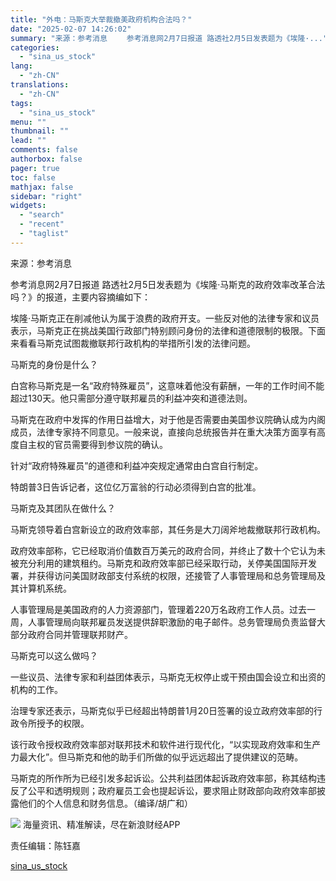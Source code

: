 ```yaml
---
title: "外电：马斯克大举裁撤美政府机构合法吗？"
date: "2025-02-07 14:26:02"
summary: "来源：参考消息 　　参考消息网2月7日报道 路透社2月5日发表题为《埃隆·..."
categories:
  - "sina_us_stock"
lang:
  - "zh-CN"
translations:
  - "zh-CN"
tags:
  - "sina_us_stock"
menu: ""
thumbnail: ""
lead: ""
comments: false
authorbox: false
pager: true
toc: false
mathjax: false
sidebar: "right"
widgets:
  - "search"
  - "recent"
  - "taglist"
---
```


来源：参考消息

参考消息网2月7日报道 路透社2月5日发表题为《埃隆·马斯克的政府效率改革合法吗？》的报道，主要内容摘编如下：

埃隆·马斯克正在削减他认为属于浪费的政府开支。一些反对他的法律专家和议员表示，马斯克正在挑战美国行政部门特别顾问身份的法律和道德限制的极限。下面来看看马斯克试图裁撤联邦行政机构的举措所引发的法律问题。

马斯克的身份是什么？

白宫称马斯克是一名“政府特殊雇员”，这意味着他没有薪酬，一年的工作时间不能超过130天。他只需部分遵守联邦雇员的利益冲突和道德法则。

马斯克在政府中发挥的作用日益增大，对于他是否需要由美国参议院确认成为内阁成员，法律专家持不同意见。一般来说，直接向总统报告并在重大决策方面享有高度自主权的官员需要得到参议院的确认。

针对“政府特殊雇员”的道德和利益冲突规定通常由白宫自行制定。

特朗普3日告诉记者，这位亿万富翁的行动必须得到白宫的批准。

马斯克及其团队在做什么？

马斯克领导着白宫新设立的政府效率部，其任务是大刀阔斧地裁撤联邦行政机构。

政府效率部称，它已经取消价值数百万美元的政府合同，并终止了数十个它认为未被充分利用的建筑租约。马斯克和政府效率部已经采取行动，关停美国国际开发署，并获得访问美国财政部支付系统的权限，还接管了人事管理局和总务管理局及其计算机系统。

人事管理局是美国政府的人力资源部门，管理着220万名政府工作人员。过去一周，人事管理局向联邦雇员发送提供辞职激励的电子邮件。总务管理局负责监督大部分政府合同并管理联邦财产。

马斯克可以这么做吗？

一些议员、法律专家和利益团体表示，马斯克无权停止或干预由国会设立和出资的机构的工作。

治理专家还表示，马斯克似乎已经超出特朗普1月20日签署的设立政府效率部的行政令所授予的权限。

该行政令授权政府效率部对联邦技术和软件进行现代化，“以实现政府效率和生产力最大化”。但马斯克和他的助手们所做的似乎远远超出了提供建议的范畴。

马斯克的所作所为已经引发多起诉讼。公共利益团体起诉政府效率部，称其结构违反了公平和透明规则；政府雇员工会也提起诉讼，要求阻止财政部向政府效率部披露他们的个人信息和财务信息。（编译/胡广和）









![](//n.sinaimg.cn/finance/cece9e13/20240627/655959900_20240627.png)
海量资讯、精准解读，尽在新浪财经APP



责任编辑：陈钰嘉

[sina_us_stock](https://finance.sina.com.cn/stock/usstock/c/2025-02-07/doc-ineirwmy0548191.shtml)
